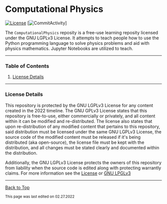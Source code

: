 # Computational Physics

[![License](https://img.shields.io/github/license/RandomKiddo/ComputationalPhysics)](https://www.gnu.org/licenses/lgpl-3.0.en.html)
[![CommitActivity](https://img.shields.io/github/commit-activity/w/RandomKiddo/ComputationalPhysics)]

The `ComputationalPhysics` reposity is a free-use learning reposity licensed under the GNU LGPLv3 License. It attempts to teach people how to use the Python programming language to solve physics problems and aid with physics mathematics. Jupyter Notebooks are utilized to teach.

___

### Table of Contents

1. [License Details](#license-details)

___

### License Details

This repository is protected by the GNU LGPLv3 License for any content created in the 2022 timeline. The GNU GPLv3 License states that this repository is free-to-use, either commercially or privately, and all content within it can be modified and re-distributed. The license also states that upon re-distribution of any modified content that pertains to this repository, said distribution must be licensed under the same GNU LGPLv3 License, the source code of the modified content must be released if it's being distributed (aka open-source), the license file must be kept with the distribution, and all changes must be stated clearly and documented within the distribution.

Additionally, the GNU LGPLv3 License protects the owners of this repository from liability when the source code is edited along with protecting warrantly claims. For more information see the [License](https://github.com/RandomKiddo/ComputationalPhysics/blob/master/LICENSE) or [GNU LPGLv3](https://www.gnu.org/licenses/lgpl-3.0.en.html)

___

[Back to Top](#computational-physics)

<sub>This page was last edited on 02.27.2022</sub>